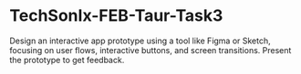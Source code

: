 # TechSonIx-FEB-Taur-Task3
Design an interactive app prototype using a tool like Figma or Sketch, focusing on user flows, interactive buttons, and screen transitions. Present the prototype to get feedback.
